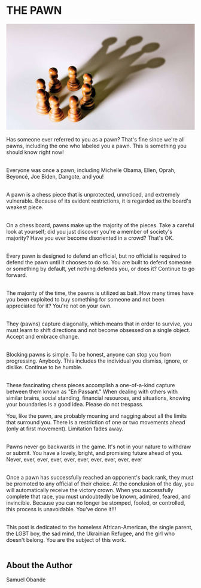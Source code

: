 # THE PAWN

![the-pawn](_static/images/the-pawn/image1.jpg)

Has someone ever referred to you as a pawn? That\'s fine since we\'re
all pawns, including the one who labeled you a pawn. This is something
you should know right now!<br><br>

Everyone was once a pawn, including Michelle Obama, Ellen, Oprah,
Beyoncé, Joe Biden, Dangote, and you!<br><br>

A pawn is a chess piece that is unprotected, unnoticed, and extremely
vulnerable. Because of its evident restrictions, it is regarded as the
board\'s weakest piece.<br><br>

On a chess board, pawns make up the majority of the pieces. Take a
careful look at yourself; did you just discover you\'re a member of
society\'s majority? Have you ever become disoriented in a crowd?
That\'s OK.<br><br>

Every pawn is designed to defend an official, but no official is
required to defend the pawn until it chooses to do so. You are built to
defend someone or something by default, yet nothing defends you, or does
it? Continue to go forward.<br><br>

The majority of the time, the pawns is utilized as bait. How many times
have you been exploited to buy something for someone and not been
appreciated for it? You\'re not on your own.<br><br>

They (pawns) capture diagonally, which means that in order to survive,
you must learn to shift directions and not become obsessed on a single
object. Accept and embrace change.<br><br>

Blocking pawns is simple. To be honest, anyone can stop you from
progressing. Anybody. This includes the individual you dismiss, ignore,
or dislike. Continue to be humble.<br><br>

These fascinating chess pieces accomplish a one-of-a-kind capture
between them known as \"En Passant.\" When dealing with others with
similar brains, social standing, financial resources, and situations,
knowing your boundaries is a good idea. Please do not trespass.

You, like the pawn, are probably moaning and nagging about all the
limits that surround you. There is a restriction of one or two movements
ahead (only at first movement). Limitation fades away.<br><br>

Pawns never go backwards in the game. It\'s not in your nature to
withdraw or submit. You have a lovely, bright, and promising future
ahead of you. Never, ever, ever, ever, ever, ever, ever, ever, ever,
ever<br><br>

Once a pawn has successfully reached an opponent\'s back rank, they must
be promoted to any official of their choice. At the conclusion of the
day, you will automatically receive the victory crown. When you
successfully complete that race, you must undoubtedly be known, admired,
feared, and invincible. Because you can no longer be stomped, fooled, or
controlled, this process is unavoidable. You\'ve done it!!!<br><br>

This post is dedicated to the homeless African-American, the single
parent, the LGBT boy, the sad mind, the Ukrainian Refugee, and the girl
who doesn\'t belong. You are the subject of this work.<br><br>


## About the Author
Samuel Obande
